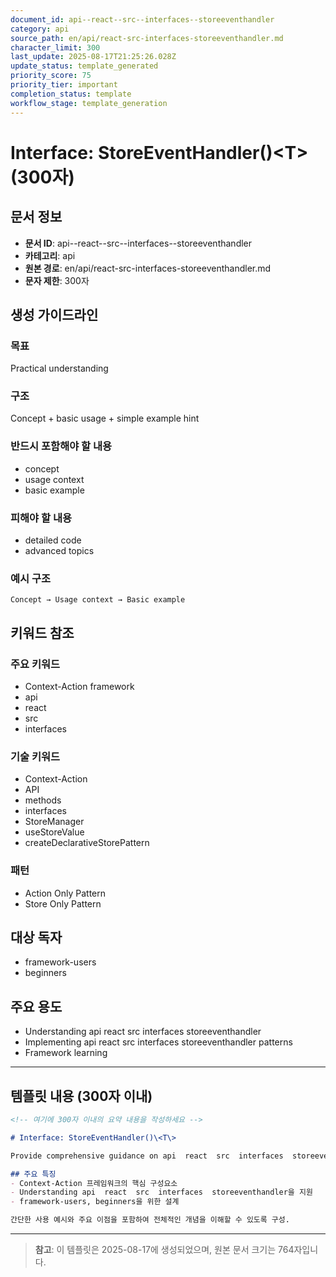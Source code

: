 ```yaml
---
document_id: api--react--src--interfaces--storeeventhandler
category: api
source_path: en/api/react-src-interfaces-storeeventhandler.md
character_limit: 300
last_update: 2025-08-17T21:25:26.028Z
update_status: template_generated
priority_score: 75
priority_tier: important
completion_status: template
workflow_stage: template_generation
---
```


# Interface: StoreEventHandler()\<T\> (300자)

## 문서 정보
- **문서 ID**: api--react--src--interfaces--storeeventhandler
- **카테고리**: api
- **원본 경로**: en/api/react-src-interfaces-storeeventhandler.md
- **문자 제한**: 300자

## 생성 가이드라인

### 목표
Practical understanding

### 구조
Concept + basic usage + simple example hint

### 반드시 포함해야 할 내용
- concept
- usage context
- basic example

### 피해야 할 내용  
- detailed code
- advanced topics

### 예시 구조
```
Concept → Usage context → Basic example
```

## 키워드 참조

### 주요 키워드
- Context-Action framework
- api
- react
- src
- interfaces

### 기술 키워드
- Context-Action
- API
- methods
- interfaces
- StoreManager
- useStoreValue
- createDeclarativeStorePattern

### 패턴
- Action Only Pattern
- Store Only Pattern

## 대상 독자
- framework-users
- beginners

## 주요 용도
- Understanding api  react  src  interfaces  storeeventhandler
- Implementing api  react  src  interfaces  storeeventhandler patterns
- Framework learning

---

## 템플릿 내용 (300자 이내)

```markdown
<!-- 여기에 300자 이내의 요약 내용을 작성하세요 -->

# Interface: StoreEventHandler()\<T\>

Provide comprehensive guidance on api  react  src  interfaces  storeeventhandler

## 주요 특징
- Context-Action 프레임워크의 핵심 구성요소
- Understanding api  react  src  interfaces  storeeventhandler을 지원
- framework-users, beginners을 위한 설계

간단한 사용 예시와 주요 이점을 포함하여 전체적인 개념을 이해할 수 있도록 구성.
```

---

> **참고**: 이 템플릿은 2025-08-17에 생성되었으며, 
> 원본 문서 크기는 764자입니다.
